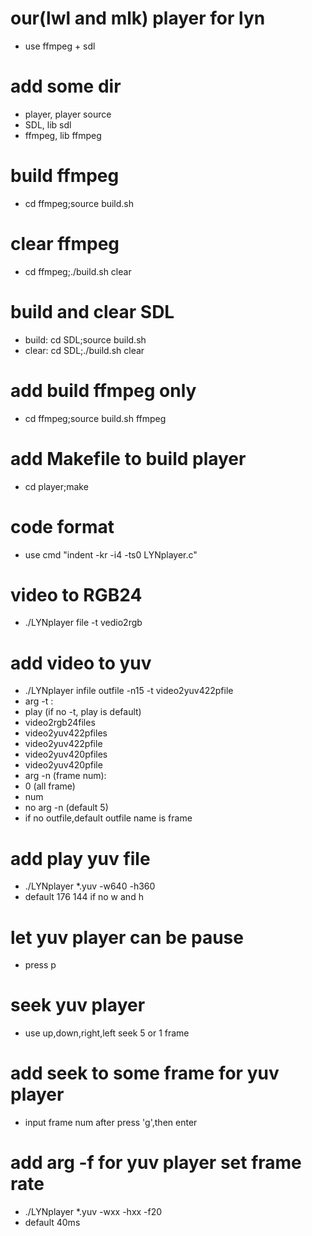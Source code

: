 # our(lwl and mlk) player for lyn
 - use ffmpeg + sdl

# add some dir

 - player, player source 
 - SDL, lib sdl
 - ffmpeg, lib ffmpeg

# build ffmpeg
 - cd ffmpeg;source build.sh

# clear ffmpeg
 - cd ffmpeg;./build.sh clear

# build and clear SDL
 - build: cd SDL;source build.sh
 - clear: cd SDL;./build.sh clear

# add build ffmpeg only
 - cd ffmpeg;source build.sh ffmpeg

# add Makefile to build player
 - cd player;make

# code format
 - use cmd "indent -kr -i4 -ts0 LYNplayer.c"

# video to RGB24
 - ./LYNplayer file -t vedio2rgb

# add video to yuv
 - ./LYNplayer infile outfile -n15 -t video2yuv422pfile
 - arg -t :
 - play (if no -t, play is default)
 - video2rgb24files
 - video2yuv422pfiles
 - video2yuv422pfile
 - video2yuv420pfiles
 - video2yuv420pfile
 - arg -n (frame num):
 - 0 (all frame)
 - num 
 - no arg -n (default 5)
 - if no outfile,default outfile name is frame

# add play yuv file
 - ./LYNplayer *.yuv -w640 -h360
 - default 176 144 if no w and h

# let yuv player can be pause
 - press p

# seek yuv player
 - use up,down,right,left seek 5 or 1 frame

# add seek to some frame for yuv player

 - input frame num after press 'g',then enter

# add arg -f for yuv player set frame rate
 - ./LYNplayer *.yuv -wxx -hxx -f20
 - default 40ms

